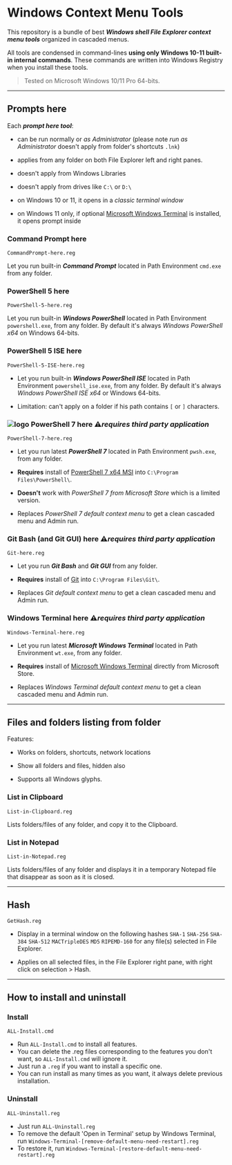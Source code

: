 # Windows Context Menu Tools

This repository is a bundle of best ***Windows shell File Explorer context menu tools*** organized in cascaded menus.

All tools are condensed in command-lines **using only Windows 10-11 built-in internal commands**. These commands are written into Windows Registry when you install these tools.

> Tested on Microsoft Windows 10/11 Pro 64-bits.

---

## Prompts here

Each ***prompt here tool***:

- can be run normally or *as Administrator* (please note *run as Administrator* doesn't apply from folder's shortcuts `.lnk`)

- applies from any folder on both File Explorer left and right panes.

- doesn't apply from Windows Libraries

- doesn't apply from drives like `C:\` or `D:\`

- on Windows 10 or 11, it opens in a *classic terminal window*

- on Windows 11 only, if optional [Microsoft Windows Terminal] is installed, it opens prompt inside

[Microsoft Windows Terminal]: https://www.microsoft.com/store/productId/9N0DX20HK701

### Command Prompt here

`CommandPrompt-here.reg`

Let you run built-in ***Command Prompt*** located in Path Environment `cmd.exe` from any folder.

### PowerShell 5 here

`PowerShell-5-here.reg`

Let you run built-in ***Windows PowerShell*** located in Path Environment `powershell.exe`, from any folder. By default it's always *Windows PowerShell x64* on Windows 64-bits.

### PowerShell 5 ISE here

`PowerShell-5-ISE-here.reg`

- Let you run built-in ***Windows PowerShell ISE*** located in Path Environment `powershell_ise.exe`, from any folder. By default it's always *Windows PowerShell ISE x64* or Windows 64-bits.

- Limitation: can't apply on a folder if his path contains `[` or `]` characters.

### ![logo][] PowerShell 7 here ⚠*requires third party application*

`PowerShell-7-here.reg`

- Let you run latest ***PowerShell 7*** located in Path Environment `pwsh.exe`, from any folder.

- **Requires** install of [PowerShell 7 x64 MSI] into `C:\Program Files\PowerShell\`.

- **Doesn't** work with *PowerShell 7 from Microsoft Store* which is a limited version.

[PowerShell 7 x64 MSI]: https://docs.microsoft.com/en-us/powershell/scripting/install/installing-powershell-on-windows

[logo]: https://raw.githubusercontent.com/PowerShell/PowerShell/master/assets/ps_black_64.svg

- Replaces *PowerShell 7 default context menu* to get a clean cascaded menu and Admin run.

### Git Bash (and Git GUI) here ⚠*requires third party application*

`Git-here.reg`

- Let you run ***Git Bash*** and ***Git GUI*** from any folder.

- **Requires** install of [Git] into `C:\Program Files\Git\`.

[Git]: <https://git-scm.com/download/win>

- Replaces *Git default context menu* to get a clean cascaded menu and Admin run.

### Windows Terminal here ⚠*requires third party application*

`Windows-Terminal-here.reg`

- Let you run latest ***Microsoft Windows Terminal*** located in Path Environment `wt.exe`, from any folder.

- **Requires** install of [Microsoft Windows Terminal] directly from Microsoft Store.

- Replaces *Windows Terminal default context menu* to get a clean cascaded menu and Admin run.

---

## Files and folders listing from folder

Features:

- Works on folders, shortcuts, network locations

- Show all folders and files, hidden also

- Supports all Windows glyphs.

### List in Clipboard

```List-in-Clipboard.reg```

Lists folders/files of any folder, and copy it to the Clipboard.

### List in Notepad

```List-in-Notepad.reg```

Lists folders/files of any folder and displays it in a temporary Notepad file that disappear as soon as it is closed.

---

## Hash

```GetHash.reg```

- Display in a terminal window on the following hashes `SHA-1` `SHA-256` `SHA-384` `SHA-512` `MACTripleDES` `MD5` `RIPEMD-160` for any file(s) selected in File Explorer.

- Applies on all selected files, in the File Explorer right pane, with right click on selection > Hash.

---

## How to install and uninstall

### Install

```ALL-Install.cmd```

- Run `ALL-Install.cmd` to install all features.
- You can delete the .reg files corresponding to the features you don't want, so `ALL-Install.cmd` will ignore it.
- Just run a `.reg` if you want to install a specific one.
- You can run install as many times as you want, it always delete previous installation.

### Uninstall

```ALL-Uninstall.reg```

- Just run `ALL-Uninstall.reg`
- To remove the default 'Open in Terminal' setup by Windows Terminal, run `Windows-Terminal-[remove-default-menu-need-restart].reg`
- To restore it, run `Windows-Terminal-[restore-default-menu-need-restart].reg`
